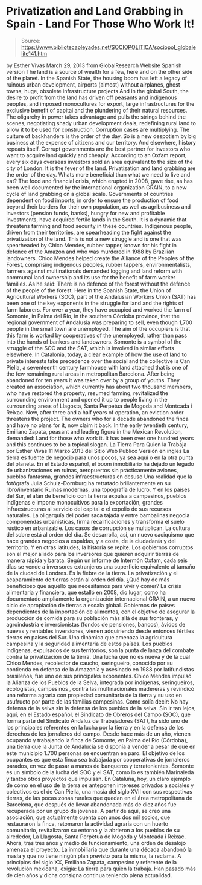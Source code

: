 # Privatization and Land Grabbing in Spain - Land For Those Who Work It!

> Source: https://www.bibliotecapleyades.net/SOCIOPOLITICA/sociopol_globalelite141.htm

by Esther Vivas
March 29, 2013
from
GlobalResearch Website
Spanish version
The land is a source of wealth for a few, here
and on the other side of the planet.
In the Spanish State, the housing boom has left
a legacy of ruinous urban development, airports (almost) without airplanes,
ghost towns, huge, obsolete infrastructure projects
And in the global South, the desire to profit
from the land has driven off peasants and indigenous peoples, and imposed
monocultures for export, large infrastructures for the exclusive benefit of
capital and the plundering of their natural resources.
The oligarchy in power takes advantage and pulls
the strings behind the scenes, negotiating shady urban development deals,
redefining rural land to allow it to be used for construction. Corruption
cases are multiplying.
The culture of backhanders is the order of the
day.
So is a new despotism by big business at the expense of citizens and
our territory. And elsewhere, history repeats itself. Corrupt governments
are the best partner for investors who want to acquire land quickly and
cheaply.
According to an
Oxfam report, every six days overseas
investors sold an area equivalent to the size of the city of London.
It is
the fever of the land.
Privatization and land grabbing are the order of
the day. Whats more beneficial than what we need to live and eat?
The
food and
financial crisis, which erupted in
2008, gave rise, as has been well documented by the international
organization GRAIN, to a new cycle of land grabbing on a global scale.
Governments of countries dependent on food
imports, in order to ensure the production of food beyond their borders for
their own population, as well as agribusiness and investors (pension funds,
banks), hungry for new and profitable investments, have acquired fertile
lands in the South. It is a dynamic that threatens farming and food security
in these countries.
Indigenous people, driven from their
territories, are spearheading the fight against the privatization of the
land. This is not a new struggle and is one that was spearheaded by Chico
Mendes, rubber tapper, known for his fight in defence of the Amazon and who
was murdered in 1988 by Brazilian landowners.
Chico Mendes helped create the
Alliance of the Peoples of the Forest, comprising indigenous peoples,
rubber tappers, environmentalists, farmers
against multinationals demanded
logging and land reform with communal land ownership and its use for the
benefit of farm worker families.
As he said:
There is no defence of the forest without
the defence of the people of the forest.
Here in the Spanish State, the Union of
Agricultural Workers (SOC), part of the Andalusian Workers Union (SAT) has
been one of the key exponents in the struggle for land and the rights of
farm laborers.
For over a year, they have occupied and worked
the farm of Somonte, in Palma del Río, in the southern Córdoba province,
that the regional government of Andalusia was preparing to sell, even though
1,700 people in the small town are unemployed. The aim of the occupiers is
that this farm is worked by cooperatives of the unemployed, rather than pass
into the hands of bankers and landowners.
Somonte is a symbol of the struggle of the SOC
and the SAT, which is involved in similar efforts elsewhere.
In Catalonia, today, a clear example of how the
use of land to private interests take precedence over the social and the
collective is Can Piella, a seventeenth century farmhouse with land attached
that is one of the few remaining rural areas in metropolitan Barcelona.
After being abandoned for ten years it was taken
over by a group of youths.
They created an association, which currently has
about two thousand members, who have restored the property, resumed farming,
revitalized the surrounding environment and opened it up to people living in
the surrounding areas of Llagosta, Santa Perpetua de Mogoda and Montcada i
Reixac.
Now, after three and a half years of operation,
an eviction order threatens the project. The owners who for a decade
abandoned the finca and have no plans for it, now claim it back.
In the early twentieth century,
Emiliano Zapata, peasant and leading
figure in the Mexican Revolution, demanded:
Land for those who work it.
It has been over one hundred years and this
continues to be a topical slogan.
La Tierra Para Quien la Trabaja
por Esther Vivas
11 Marzo 2013
del Sitio Web
Publico
Versión en ingles
La tierra es fuente de negocio para unos pocos,
ya sea aquí o en la otra punta del planeta.
En el Estado español, el boom
inmobiliario ha dejado un legado de urbanizaciones en ruinas, aeropuertos
sin prácticamente aviones, pueblos fantasma, grandes infraestructuras en
desuso
Una realidad que la fotógrafa Julia Schulz-Dornburg ha retratado
brillantemente en su libro/inventario
Ruinas modernas, una topografía de lucro.
Y en los países del Sur, el
afán de beneficio con la tierra expulsa a campesinos, pueblos indígenas e
impone monocultivos para la exportación, grandes infraestructuras al
servicio del capital o el expolio de sus recursos naturales.
La oligarquía del poder saca tajada y entre
bambalinas negocia componendas urbanísticas, firma recalificaciones y
transforma el suelo rústico en urbanizable. Los casos de corrupción se
multiplican. La cultura del sobre está al orden del día. Se desarrolla, así,
un nuevo caciquismo que hace grandes negocios a espaldas, y a costa, de la
ciudadanía y del territorio. Y en otras latitudes, la historia se repite.
Los gobiernos corruptos son el mejor aliado para los inversores que quieren
adquirir tierras de manera rápida y barata.
Según
un informe de Intermón Oxfam, cada seis días se vende a inversores
extranjeros una superficie equivalente al tamaño de la ciudad de Londres.
Es
la fiebre de la tierra.
La privatización y el acaparamiento de tierras
están al orden del día.
¿Qué hay de más beneficioso que aquello que
necesitamos para vivir y comer? La
crisis alimentaria y
financiera, que
estalló en 2008, dio lugar, como ha documentado ampliamente la organización
internacional GRAIN, a
un nuevo ciclo de apropiación de tierras a escala global.
Gobiernos de
países dependientes de la importación de alimentos, con el objetivo de
asegurar la producción de comida para su población más allá de sus
fronteras, y agroindustria e inversionistas (fondos de pensiones, bancos),
ávidos de nuevas y rentables inversiones, vienen adquiriendo desde entonces
fértiles tierras en países del Sur.
Una dinámica que amenaza la agricultura
campesina y la seguridad alimentaria de estos países.
Los pueblos indígenas,
expulsados de sus territorios, son la punta de lanza del combate contra la
privatización de la tierra. Una lucha que no es nueva y de la cual Chico
Mendes, recolector de caucho, seringueiro, conocido por su contienda en
defensa de la Amazonía y asesinado en 1988 por latifundistas brasileños, fue
uno de sus principales exponentes.
Chico Mendes impulsó la
Alianza de los
Pueblos de la Selva, integrada por indígenas, seringueiros, ecologistas,
campesinos
, contra las multinacionales madereras y revindicó una reforma
agraria con propiedad comunitaria de la tierra y su uso en usufructo por
parte de las familias campesinas.
Como solía decir:
No hay defensa de la
selva sin la defensa de los pueblos de la selva.
Sin ir tan lejos, aquí, en el
Estado español, el Sindicato de Obreros del Campo (SOC), que forma parte
del Sindicato
Andaluz de Trabajadores (SAT), ha sido uno de los principales referentes
en la lucha por la tierra y en la defensa de los derechos de los jornaleros
del campo.
Desde hace más de un año,
vienen ocupando y trabajando la finca de Somonte, en Palma del Río
(Córdoba), una tierra que la Junta de Andalucía se disponía a vender a pesar
de que en este municipio 1.700 personas se encuentran en paro. El objetivo
de los ocupantes es que esta finca sea trabajada por cooperativas de
jornaleros parados, en vez de pasar a manos de banqueros y terratenientes.
Somonte es un símbolo de la lucha del SOC y el SAT, como lo es también
Marinaleda y tantos otros proyectos que impulsan.
En Cataluña, hoy, un claro ejemplo de cómo en
el uso de la tierra se anteponen intereses privados a sociales y colectivos
es el de Can Piella,
una masía del siglo XVII con sus respectivas tierras, de las pocas zonas
rurales que quedan en el área metropolitana de Barcelona, que después de
llevar abandonada más de diez años fue recuperada por un grupo de jóvenes.
A
partir de aquí, se creó una asociación, que actualmente cuenta con unos dos
mil socios, que restauraron la finca, retomaron la actividad agraria con un
huerto comunitario, revitalizaron su entorno y la abrieron a los pueblos de
su alrededor, La Llagosta, Santa Perpètua de Mogoda y Montcada i Reixac.
Ahora, tras tres años y medio de funcionamiento, una orden de
desalojo amenaza el proyecto. La inmobiliaria que durante una década
abandonó la masía y que no tiene ningún plan previsto para la misma, la
reclama.
A principios del siglo XX,
Emiliano Zapata, campesino y referente de la revolución mexicana, exigía:
La tierra para quien la trabaja.
Han pasado más de cien años y dicha
consigna continua teniendo plena actualidad.
